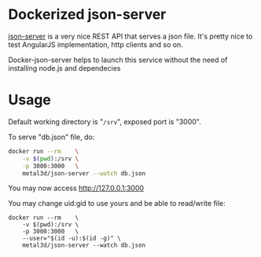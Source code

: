 # Dockerized json-server

[json-server](https://github.com/typicode/json-server) is a very nice REST API that serves a json file. It's pretty nice to test AngularJS implementation, http clients and so on.

Docker-json-server helps to launch this service without the need of installing node.js and dependecies

# Usage

Default working directory is "`/srv`", exposed port is "3000".


To serve "db.json" file, do:

```bash
docker run --rm    \
    -v $(pwd):/srv \
    -p 3000:3000   \
    metal3d/json-server --watch db.json
```

You may now access http://127.0.0.1:3000

You may change uid:gid to use yours and be able to read/write file:

```
docker run --rm    \
    -v $(pwd):/srv \
    -p 3000:3000   \
    --user="$(id -u):$(id -g)" \
    metal3d/json-server --watch db.json
```
